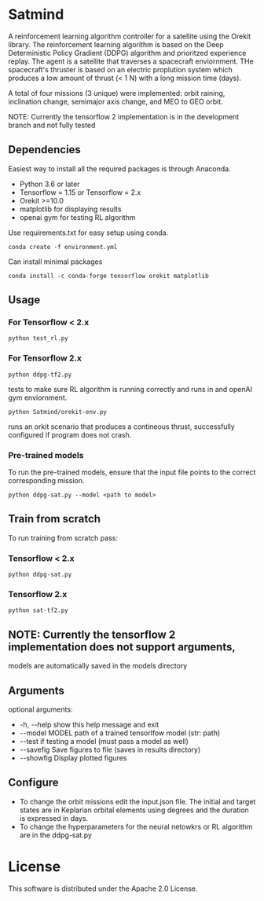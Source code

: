 # Satmind
A reinforcement learning algorithm controller for a satellite using the Orekit library. The reinforcement learning algorithm 
is based on the Deep Deterministic Policy Gradient (DDPG) algorithm and prioritzed experience replay. The agent is a 
satellite that traverses a spacecraft enviornment. THe spacecraft's thruster is based on an electric proplution system which 
produces a low amount of thrust (< 1 N) with a long mission time (days).

A total of four missions (3 unique) were implemented: orbit raining, inclination change, semimajor axis change, and MEO to GEO orbit.

NOTE: Currently the tensorflow 2 implementation is in the development branch
and not fully tested

## Dependencies
Easiest way to install all the required packages is through Anaconda.

- Python 3.6 or later
- Tensorflow = 1.15 or Tensorflow = 2.x 
- Orekit >=10.0
- matplotlib for displaying results
- openai gym for testing RL algorithm

Use requirements.txt for easy setup using conda.

`conda create -f environment.yml`

Can install minimal packages

`conda install -c conda-forge tensorflow orekit matplotlib`

## Usage

### For Tensorflow < 2.x

`python test_rl.py` 

### For Tensorflow 2.x

`python ddpg-tf2.py`

tests to make sure RL algorithm is running correctly and runs in and openAI gym enviornment.

`python Satmind/orekit-env.py`

runs an orkit scenario that produces a contineous thrust, successfully configured if program does not crash.

### Pre-trained models

To run the pre-trained models, ensure that the input file points to the correct corresponding mission.

`python ddpg-sat.py --model <path to model>`


## Train from scratch

To run training from scratch pass:

### Tensorflow < 2.x

`python ddpg-sat.py`  

### Tensorflow 2.x

`python sat-tf2.py`

## NOTE: Currently the tensorflow 2 implementation does not support arguments,
models are automatically saved in the models directory

## Arguments

optional arguments:

-  -h, --help         show this help message and exit
-  --model MODEL      path of a trained tensorlfow model (str: path)
-  --test             if testing a model (must pass a model as well)
-  --savefig          Save figures to file (saves in results directory)
-  --showfig          Display plotted figures

## Configure

- To change the orbit missions edit the input.json file. The initial and target states are in Keplarian orbital elements using degrees and the duration is expressed in days.
- To change the hyperparameters for the neural netowkrs or RL algorithm are in the ddpg-sat.py


# License

This software is distributed under the Apache 2.0 License.


